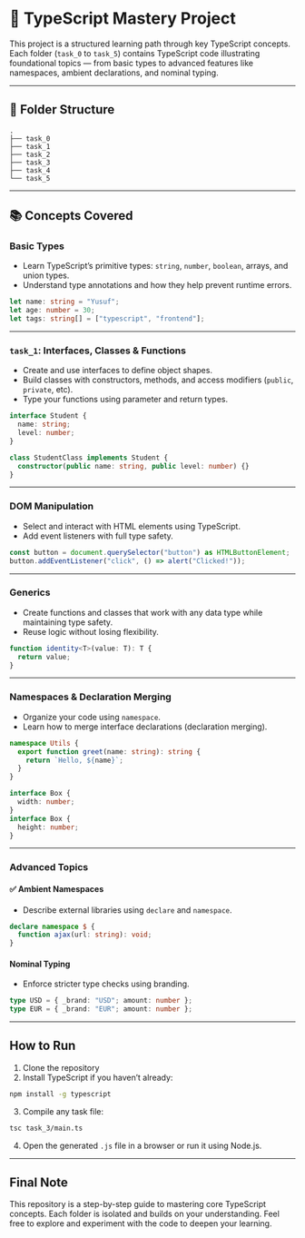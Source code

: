 # 📘 TypeScript Mastery Project

This project is a structured learning path through key TypeScript concepts. Each folder (`task_0` to `task_5`) contains TypeScript code illustrating foundational topics — from basic types to advanced features like namespaces, ambient declarations, and nominal typing.

---

## 📁 Folder Structure

```
.
├── task_0
├── task_1
├── task_2
├── task_3
├── task_4
└── task_5
```

---

## 📚 Concepts Covered

### Basic Types

* Learn TypeScript’s primitive types: `string`, `number`, `boolean`, arrays, and union types.
* Understand type annotations and how they help prevent runtime errors.

```ts
let name: string = "Yusuf";
let age: number = 30;
let tags: string[] = ["typescript", "frontend"];
```

---

### `task_1`: Interfaces, Classes & Functions

* Create and use interfaces to define object shapes.
* Build classes with constructors, methods, and access modifiers (`public`, `private`, etc).
* Type your functions using parameter and return types.

```ts
interface Student {
  name: string;
  level: number;
}

class StudentClass implements Student {
  constructor(public name: string, public level: number) {}
}
```

---

### DOM Manipulation

* Select and interact with HTML elements using TypeScript.
* Add event listeners with full type safety.

```ts
const button = document.querySelector("button") as HTMLButtonElement;
button.addEventListener("click", () => alert("Clicked!"));
```

---

### Generics

* Create functions and classes that work with any data type while maintaining type safety.
* Reuse logic without losing flexibility.

```ts
function identity<T>(value: T): T {
  return value;
}
```

---

### Namespaces & Declaration Merging

* Organize your code using `namespace`.
* Learn how to merge interface declarations (declaration merging).

```ts
namespace Utils {
  export function greet(name: string): string {
    return `Hello, ${name}`;
  }
}
```

```ts
interface Box {
  width: number;
}
interface Box {
  height: number;
}
```

---

### Advanced Topics

#### ✅ Ambient Namespaces

* Describe external libraries using `declare` and `namespace`.

```ts
declare namespace $ {
  function ajax(url: string): void;
}
```

#### Nominal Typing

* Enforce stricter type checks using branding.

```ts
type USD = { _brand: "USD"; amount: number };
type EUR = { _brand: "EUR"; amount: number };
```

---

## How to Run

1. Clone the repository
2. Install TypeScript if you haven’t already:

```bash
npm install -g typescript
```

3. Compile any task file:

```bash
tsc task_3/main.ts
```

4. Open the generated `.js` file in a browser or run it using Node.js.

---

## Final Note

This repository is a step-by-step guide to mastering core TypeScript concepts. Each folder is isolated and builds on your understanding. Feel free to explore and experiment with the code to deepen your learning.
